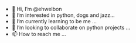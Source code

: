 - 👋 Hi, I’m @ehwelbon
- 👀 I’m interested in python, dogs and jazz...
- 🌱 I’m currently learning to be me ...
- 💞️ I’m looking to collaborate on python projects ...
- 📫 How to reach me ...

<!---
ehwelbon/ehwelbon is a ✨ special ✨ repository because its `README.md` (this file) appears on your GitHub profile.
You can click the Preview link to take a look at your changes.
--->
